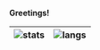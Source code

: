 **Greetings!**


| ![stats](https://github-readme-stats.vercel.app/api?username=penzur&hide=stars) | ![langs](https://github-readme-stats.vercel.app/api/top-langs/?username=penzur&layout=compact) |
| --- | --- |


